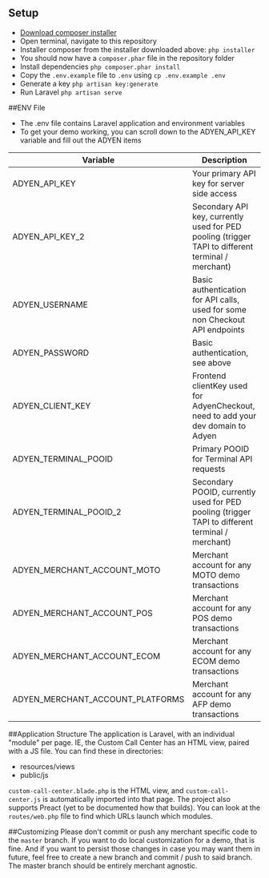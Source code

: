 ## Setup

- [Download composer installer](http://getcomposer.org/installer)
- Open terminal, navigate to this repository
- Installer composer from the installer downloaded above: `php installer`
- You should now have a `composer.phar` file in the repository folder
- Install dependencies `php composer.phar install`
- Copy the `.env.example` file to `.env` using `cp .env.example .env`
- Generate a key `php artisan key:generate`
- Run Laravel `php artisan serve`

##ENV File
- The .env file contains Laravel application and environment variables
- To get your demo working, you can scroll down to the ADYEN_API_KEY variable and fill out the ADYEN items

| Variable      | Description |
| ----------- | ----------- |
| ADYEN_API_KEY | Your primary API key for server side access |
| ADYEN_API_KEY_2 | Secondary API key, currently used for PED pooling (trigger TAPI to different terminal / merchant) |
| ADYEN_USERNAME | Basic authentication for API calls, used for some non Checkout API endpoints |
| ADYEN_PASSWORD | Basic authentication, see above |
| ADYEN_CLIENT_KEY | Frontend clientKey used for AdyenCheckout, need to add your dev domain to Adyen |
| ADYEN_TERMINAL_POOID | Primary POOID for Terminal API requests |
| ADYEN_TERMINAL_POOID_2 | Secondary POOID, currently used for PED pooling (trigger TAPI to different terminal / merchant) |
| ADYEN_MERCHANT_ACCOUNT_MOTO | Merchant account for any MOTO demo transactions |
| ADYEN_MERCHANT_ACCOUNT_POS | Merchant account for any POS demo transactions |
| ADYEN_MERCHANT_ACCOUNT_ECOM | Merchant account for any ECOM demo transactions |
| ADYEN_MERCHANT_ACCOUNT_PLATFORMS | Merchant account for any AFP demo transactions |

##Application Structure
The application is Laravel, with an individual "module" per page. IE, the Custom Call Center has an HTML view, paired with a JS file. You can find these in directories:
- resources/views
- public/js

`custom-call-center.blade.php` is the HTML view, and `custom-call-center.js` is automatically imported into that page. The project also supports Preact (yet to be documented how that builds). You can look at the `routes/web.php` file to find which URLs launch which modules.

##Customizing
Please don't commit or push any merchant specific code to the `master` branch. If you want to do local customization for a demo, that is fine. And if you want to persist those changes in case you may want them in future, feel free to create a new branch and commit / push to said branch. The master branch should be entirely merchant agnostic.
